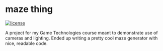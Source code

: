 # maze thing
[![license](https://img.shields.io/badge/License-All%20rights%20reserved-blue.svg)](https://github.com/dninemfive/maze-thing/blob/master/LICENSE)

A project for my Game Technologies course meant to demonstrate use of cameras and lighting. Ended up writing a pretty cool maze generator with nice, readable code.